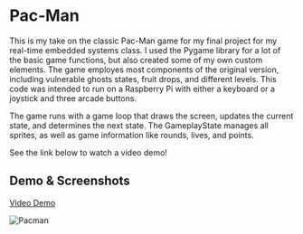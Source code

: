 # Pac-Man
This is my take on the classic Pac-Man game for my final project for my real-time embedded systems class. I used the Pygame library for a lot of the basic game functions, but also created some of my own custom elements. The game employes most components of the original version, including vulnerable ghosts states, fruit drops, and different levels. This code was intended to run on a Raspberry Pi with either a keyboard or a joystick and three arcade buttons. 

The game runs with a game loop that draws the screen, updates the current state, and determines the next state. The GameplayState manages all sprites, as well as game information like rounds, lives, and points. 

See the link below to watch a video demo!



## Demo & Screenshots

[Video Demo](//drive.google.com/file/d/1H1BYUHilAWE-NjIxpdxOulZM8Pd8B90I/view?usp=sharing)

![Pacman](https://user-images.githubusercontent.com/85655946/216072290-74989f73-7810-45b7-85d7-1f8cd47f0edc.png)
